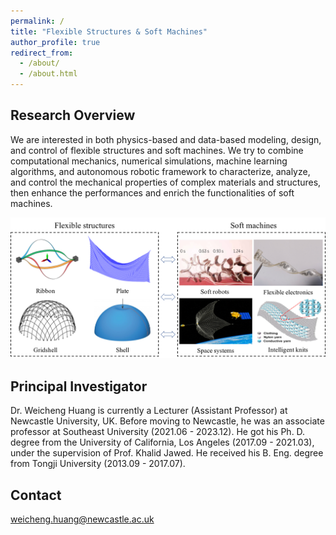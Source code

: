 ```yaml
---
permalink: /
title: "Flexible Structures & Soft Machines"
author_profile: true
redirect_from: 
  - /about/
  - /about.html
---
```



Research Overview
------

We are interested in both physics-based and data-based modeling, design, and control of flexible structures and soft machines. We try to combine computational mechanics, numerical simulations, machine learning algorithms, and autonomous robotic framework to characterize, analyze, and control the mechanical properties of complex materials and structures, then enhance the performances and enrich the functionalities of soft machines.

![](./images/overview.png)


Principal Investigator
------

Dr. Weicheng Huang is currently a Lecturer (Assistant Professor) at Newcastle University, UK. Before moving to Newcastle, he was an associate professor at Southeast University (2021.06 - 2023.12). He got his Ph. D. degree from the University of California, Los Angeles (2017.09 - 2021.03),  under the supervision of Prof. Khalid Jawed. He received his B. Eng. degree from Tongji University (2013.09 - 2017.07).

Contact
------
weicheng.huang@newcastle.ac.uk
